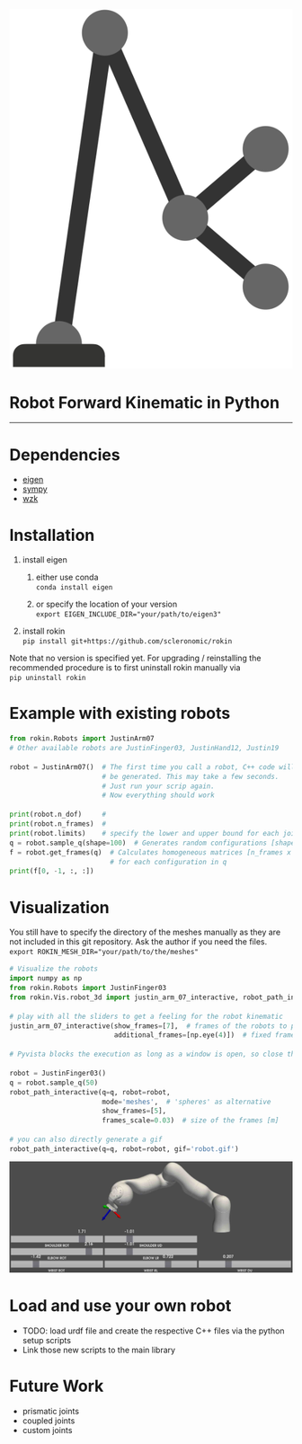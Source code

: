 ![rokin logo](rokin.png)

# Robot Forward Kinematic in Python 

---
# Dependencies

* [eigen](https://gitlab.com/libeigen/eigen)
* [sympy](https://github.com/sympy/sympy) 
* [wzk](https://github.com/scleronomic/WerkZeugKasten)

# Installation

1. install eigen 
   1. either use conda<br/>
      `conda install eigen`
      
   2. or specify the location of your version<br/>
      `export EIGEN_INCLUDE_DIR="your/path/to/eigen3"`

2. install rokin<br/>
`pip install git+https://github.com/scleronomic/rokin`


Note that no version is specified yet.
For upgrading / reinstalling the recommended procedure is to first uninstall rokin manually via<br/>
`pip uninstall rokin`

# Example with existing robots

```python
from rokin.Robots import JustinArm07
# Other available robots are JustinFinger03, JustinHand12, Justin19

robot = JustinArm07()  # The first time you call a robot, C++ code will 
                       # be generated. This may take a few seconds.
                       # Just run your scrip again. 
                       # Now everything should work

print(robot.n_dof)     # 
print(robot.n_frames)  # 
print(robot.limits)    # specify the lower and upper bound for each joint 
q = robot.sample_q(shape=100)  # Generates random configurations [shape x n_dof]
f = robot.get_frames(q)  # Calculates homogeneous matrices [n_frames x 4 x 4]
                         # for each configuration in q 
print(f[0, -1, :, :])
```
# Visualization
You still have to specify the directory of the meshes manually as 
they are not included in this git repository.
Ask the author if you need the files.
`export ROKIN_MESH_DIR="your/path/to/the/meshes"`
```python
# Visualize the robots
import numpy as np
from rokin.Robots import JustinFinger03
from rokin.Vis.robot_3d import justin_arm_07_interactive, robot_path_interactive

# play with all the sliders to get a feeling for the robot kinematic 
justin_arm_07_interactive(show_frames=[7],  # frames of the robots to plot
                          additional_frames=[np.eye(4)])  # fixed frames to plot 

# Pyvista blocks the execution as long as a window is open, so close the window to continue the code

robot = JustinFinger03()
q = robot.sample_q(50)
robot_path_interactive(q=q, robot=robot, 
                       mode='meshes',  # 'spheres' as alternative
                       show_frames=[5],
                       frames_scale=0.03)  # size of the frames [m]

# you can also directly generate a gif
robot_path_interactive(q=q, robot=robot, gif='robot.gif')
```
![PyVista Example for JustinArm07](pyvista_example.jpeg)

# Load and use your own robot
* TODO: load urdf file and create the respective C++ files via the python setup scripts
* Link those new scripts to the main library

# Future Work
* prismatic joints
* coupled joints
* custom joints
